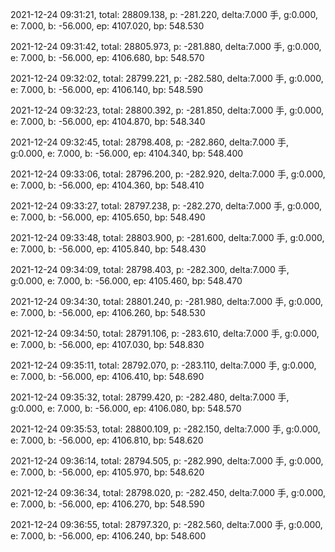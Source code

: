 2021-12-24 09:31:21, total: 28809.138, p: -281.220, delta:7.000 手, g:0.000, e: 7.000, b: -56.000, ep: 4107.020, bp: 548.530

2021-12-24 09:31:42, total: 28805.973, p: -281.880, delta:7.000 手, g:0.000, e: 7.000, b: -56.000, ep: 4106.680, bp: 548.570

2021-12-24 09:32:02, total: 28799.221, p: -282.580, delta:7.000 手, g:0.000, e: 7.000, b: -56.000, ep: 4106.140, bp: 548.590

2021-12-24 09:32:23, total: 28800.392, p: -281.850, delta:7.000 手, g:0.000, e: 7.000, b: -56.000, ep: 4104.870, bp: 548.340

2021-12-24 09:32:45, total: 28798.408, p: -282.860, delta:7.000 手, g:0.000, e: 7.000, b: -56.000, ep: 4104.340, bp: 548.400

2021-12-24 09:33:06, total: 28796.200, p: -282.920, delta:7.000 手, g:0.000, e: 7.000, b: -56.000, ep: 4104.360, bp: 548.410

2021-12-24 09:33:27, total: 28797.238, p: -282.270, delta:7.000 手, g:0.000, e: 7.000, b: -56.000, ep: 4105.650, bp: 548.490

2021-12-24 09:33:48, total: 28803.900, p: -281.600, delta:7.000 手, g:0.000, e: 7.000, b: -56.000, ep: 4105.840, bp: 548.430

2021-12-24 09:34:09, total: 28798.403, p: -282.300, delta:7.000 手, g:0.000, e: 7.000, b: -56.000, ep: 4105.460, bp: 548.470

2021-12-24 09:34:30, total: 28801.240, p: -281.980, delta:7.000 手, g:0.000, e: 7.000, b: -56.000, ep: 4106.260, bp: 548.530

2021-12-24 09:34:50, total: 28791.106, p: -283.610, delta:7.000 手, g:0.000, e: 7.000, b: -56.000, ep: 4107.030, bp: 548.830

2021-12-24 09:35:11, total: 28792.070, p: -283.110, delta:7.000 手, g:0.000, e: 7.000, b: -56.000, ep: 4106.410, bp: 548.690

2021-12-24 09:35:32, total: 28799.420, p: -282.480, delta:7.000 手, g:0.000, e: 7.000, b: -56.000, ep: 4106.080, bp: 548.570

2021-12-24 09:35:53, total: 28800.109, p: -282.150, delta:7.000 手, g:0.000, e: 7.000, b: -56.000, ep: 4106.810, bp: 548.620

2021-12-24 09:36:14, total: 28794.505, p: -282.990, delta:7.000 手, g:0.000, e: 7.000, b: -56.000, ep: 4105.970, bp: 548.620

2021-12-24 09:36:34, total: 28798.020, p: -282.450, delta:7.000 手, g:0.000, e: 7.000, b: -56.000, ep: 4106.270, bp: 548.590

2021-12-24 09:36:55, total: 28797.320, p: -282.560, delta:7.000 手, g:0.000, e: 7.000, b: -56.000, ep: 4106.240, bp: 548.600